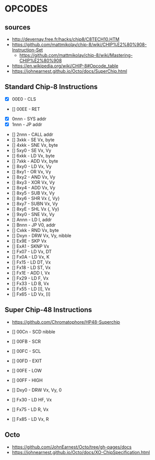 # OPCODES
## sources

* http://devernay.free.fr/hacks/chip8/C8TECH10.HTM
* https://github.com/mattmikolay/chip-8/wiki/CHIP%E2%80%908-Instruction-Set
    * https://github.com/mattmikolay/chip-8/wiki/Mastering-CHIP%E2%80%908
* https://en.wikipedia.org/wiki/CHIP-8#Opcode_table 
* https://johnearnest.github.io/Octo/docs/SuperChip.html

## Standard Chip-8 Instructions
* [x] 00E0 - CLS
* [] 00EE - RET
* [x] 0nnn - SYS addr
* [x] 1nnn - JP addr
* [] 2nnn - CALL addr
* [] 3xkk - SE Vx, byte
* [] 4xkk - SNE Vx, byte
* [] 5xy0 - SE Vx, Vy
* [] 6xkk - LD Vx, byte
* [] 7xkk - ADD Vx, byte
* [] 8xy0 - LD Vx, Vy
* [] 8xy1 - OR Vx, Vy
* [] 8xy2 - AND Vx, Vy
* [] 8xy3 - XOR Vx, Vy
* [] 8xy4 - ADD Vx, Vy
* [] 8xy5 - SUB Vx, Vy
* [] 8xy6 - SHR Vx {, Vy}
* [] 8xy7 - SUBN Vx, Vy
* [] 8xyE - SHL Vx {, Vy}
* [] 9xy0 - SNE Vx, Vy
* [] Annn - LD I, addr
* [] Bnnn - JP V0, addr
* [] Cxkk - RND Vx, byte
* [] Dxyn - DRW Vx, Vy, nibble
* [] Ex9E - SKP Vx
* [] ExA1 - SKNP Vx
* [] Fx07 - LD Vx, DT
* [] Fx0A - LD Vx, K
* [] Fx15 - LD DT, Vx
* [] Fx18 - LD ST, Vx
* [] Fx1E - ADD I, Vx
* [] Fx29 - LD F, Vx
* [] Fx33 - LD B, Vx
* [] Fx55 - LD [I], Vx
* [] Fx65 - LD Vx, [I]

## Super Chip-48 Instructions

* https://github.com/Chromatophore/HP48-Superchip

* [] 00Cn - SCD nibble
* [] 00FB - SCR
* [] 00FC - SCL
* [] 00FD - EXIT
* [] 00FE - LOW
* [] 00FF - HIGH
* [] Dxy0 - DRW Vx, Vy, 0
* [] Fx30 - LD HF, Vx
* [] Fx75 - LD R, Vx
* [] Fx85 - LD Vx, R

## Octo

* https://github.com/JohnEarnest/Octo/tree/gh-pages/docs
* https://johnearnest.github.io/Octo/docs/XO-ChipSpecification.html